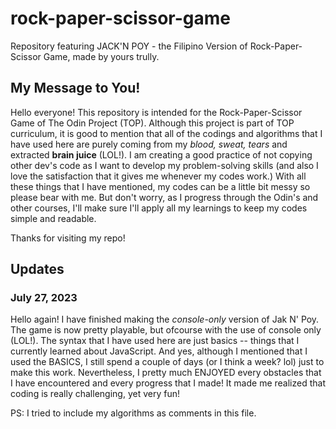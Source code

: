 # rock-paper-scissor-game
Repository featuring JACK'N POY - the Filipino Version of Rock-Paper-Scissor Game, made by yours trully.


## My Message to You!
Hello everyone!
This repository is intended for the Rock-Paper-Scissor Game of The Odin Project (TOP). Although this project is part of TOP curriculum, it is good to mention that all of the codings and algorithms that I have used here are purely coming from my *blood, sweat, tears* and extracted **brain juice** (LOL!). I am creating a good practice of not copying other dev's code as I want to develop my problem-solving skills (and also I love the satisfaction that it gives me whenever my codes work.) With all these things that I have mentioned, my codes can be a little bit messy so please bear with me. But don't worry, as I progress through the Odin's and other courses, I'll make sure I'll apply all my learnings to keep my codes simple and readable.

Thanks for visiting my repo!


## Updates

### July 27, 2023
Hello again! I have finished making the *console-only* version of Jak N' Poy. The game is now pretty playable, but ofcourse with the use of console only (LOL!). The syntax that I have used here are just basics -- things that I currently learned about JavaScript. And yes, although I mentioned that I used the BASICS, I still spend a couple of days (or I think a week? lol) just to make this work. Nevertheless, I pretty much ENJOYED every obstacles that I have encountered and every progress that I made! It made me realized that coding is really challenging, yet very fun!

PS: I tried to include my algorithms as comments in this file. 



